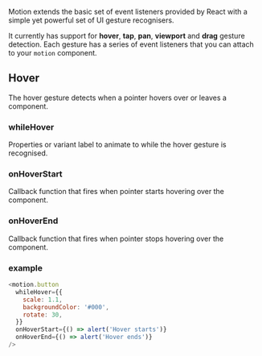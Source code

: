 
Motion extends the basic set of event listeners provided by React with a simple yet powerful set of UI gesture recognisers.

It currently has support for **hover**, **tap**, **pan**, **viewport** and **drag** gesture detection. Each gesture has a series of event listeners that you can attach to your `motion` component.


## Hover

The hover gesture detects when a pointer hovers over or leaves a component.


### whileHover

Properties or variant label to animate to while the hover gesture is recognised.

### onHoverStart

Callback function that fires when pointer starts hovering over the component.

### onHoverEnd

Callback function that fires when pointer stops hovering over the component.

### example

```javascript
<motion.button
  whileHover={{
    scale: 1.1,
    backgroundColor: '#000',
    rotate: 30,
  }}
  onHoverStart={() => alert('Hover starts')}
  onHoverEnd={() => alert('Hover ends')}
/>
```

